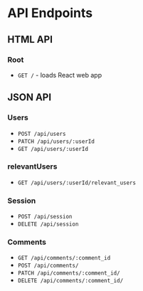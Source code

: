 # API Endpoints

## HTML API

### Root
- `GET /` - loads React web app

## JSON API

### Users

- `POST /api/users`
- `PATCH /api/users/:userId`
- `GET /api/users/:userId`

### relevantUsers
- `GET /api/users/:userId/relevant_users`

### Session

- `POST /api/session`
- `DELETE /api/session`

### Comments
- `GET /api/comments/:comment_id`
- `POST /api/comments/`
- `PATCH /api/comments/:comment_id/`
- `DELETE /api/comments/:comment_id/`
